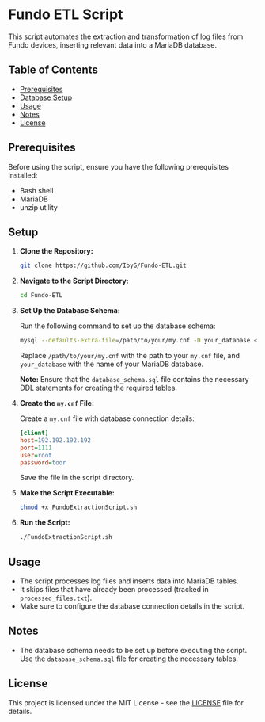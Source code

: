# Fundo ETL Script

This script automates the extraction and transformation of log files from Fundo devices, inserting relevant data into a MariaDB database.

## Table of Contents

- [Prerequisites](#prerequisites)
- [Database Setup](#database-setup)
- [Usage](#usage)
- [Notes](#notes)
- [License](#license)

## Prerequisites

Before using the script, ensure you have the following prerequisites installed:

- Bash shell
- MariaDB
- unzip utility

## Setup

1. **Clone the Repository:**

    ```bash
    git clone https://github.com/IbyG/Fundo-ETL.git
    ```

2. **Navigate to the Script Directory:**

    ```bash
    cd Fundo-ETL
    ```

3. **Set Up the Database Schema:**

    Run the following command to set up the database schema:

    ```bash
    mysql --defaults-extra-file=/path/to/your/my.cnf -D your_database < database_schema.sql
    ```

    Replace `/path/to/your/my.cnf` with the path to your `my.cnf` file, and `your_database` with the name of your MariaDB database.

    **Note:** Ensure that the `database_schema.sql` file contains the necessary DDL statements for creating the required tables.

4. **Create the `my.cnf` File:**

    Create a `my.cnf` file with database connection details:

    ```ini
    [client]
    host=192.192.192.192
    port=1111
    user=root
    password=toor
    ```

    Save the file in the script directory.

5. **Make the Script Executable:**

    ```bash
    chmod +x FundoExtractionScript.sh
    ```

6. **Run the Script:**

    ```bash
    ./FundoExtractionScript.sh
    ```

## Usage

- The script processes log files and inserts data into MariaDB tables.
- It skips files that have already been processed (tracked in `processed_files.txt`).
- Make sure to configure the database connection details in the script.

## Notes

- The database schema needs to be set up before executing the script. Use the `database_schema.sql` file for creating the necessary tables.

## License

This project is licensed under the MIT License - see the [LICENSE](LICENSE) file for details.
